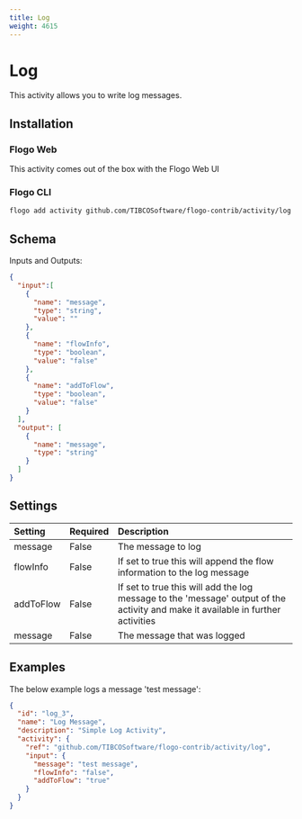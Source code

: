 ```yaml
---
title: Log
weight: 4615
---
```

# Log
This activity allows you to write log messages.

## Installation
### Flogo Web
This activity comes out of the box with the Flogo Web UI
### Flogo CLI
```bash
flogo add activity github.com/TIBCOSoftware/flogo-contrib/activity/log
```

## Schema
Inputs and Outputs:

```json
{
  "input":[
    {
      "name": "message",
      "type": "string",
      "value": ""
    },
    {
      "name": "flowInfo",
      "type": "boolean",
      "value": "false"
    },
    {
      "name": "addToFlow",
      "type": "boolean",
      "value": "false"
    }
  ],
  "output": [
    {
      "name": "message",
      "type": "string"
    }
  ]
}
```
## Settings
| Setting     | Required | Description |
|:------------|:---------|:------------|
| message     | False    | The message to log |
| flowInfo    | False    | If set to true this will append the flow information to the log message |
| addToFlow   | False    | If set to true this will add the log message to the 'message' output of the activity and make it available in further activities |
| message     | False    | The message that was logged |

## Examples
The below example logs a message 'test message':

```json
{
  "id": "log_3",
  "name": "Log Message",
  "description": "Simple Log Activity",
  "activity": {
    "ref": "github.com/TIBCOSoftware/flogo-contrib/activity/log",
    "input": {
      "message": "test message",
      "flowInfo": "false",
      "addToFlow": "true"
    }
  }
}
```